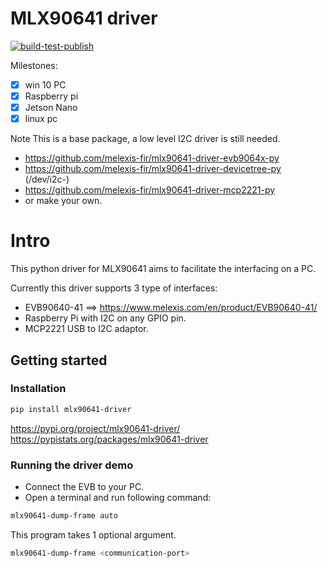# MLX90641 driver

[![build-test-publish](https://github.com/melexis-fir/mlx90641-driver-py/actions/workflows/build_test_publish.yml/badge.svg?branch=V0.1.3&event=release)](https://github.com/melexis-fir/mlx90641-driver-py/actions/workflows/build_test_publish.yml)

Milestones:
- [x] win 10 PC
- [x] Raspberry pi
- [x] Jetson Nano
- [x] linux pc

Note This is a base package, a low level I2C driver is still needed.  
- https://github.com/melexis-fir/mlx90641-driver-evb9064x-py
- https://github.com/melexis-fir/mlx90641-driver-devicetree-py  (/dev/i2c-<x>)
- https://github.com/melexis-fir/mlx90641-driver-mcp2221-py
- or make your own.

# Intro

This python driver for MLX90641 aims to facilitate the interfacing on a PC.

Currently this driver supports 3 type of interfaces:
- EVB90640-41 ==> https://www.melexis.com/en/product/EVB90640-41/
- Raspberry Pi with I2C on any GPIO pin.
- MCP2221 USB to I2C adaptor.

## Getting started

### Installation

```bash
pip install mlx90641-driver
```

https://pypi.org/project/mlx90641-driver/
https://pypistats.org/packages/mlx90641-driver

### Running the driver demo

* Connect the EVB to your PC.  
* Open a terminal and run following command:  

```bash
mlx90641-dump-frame auto
```

This program takes 1 optional argument.

```bash
mlx90641-dump-frame <communication-port>
```

